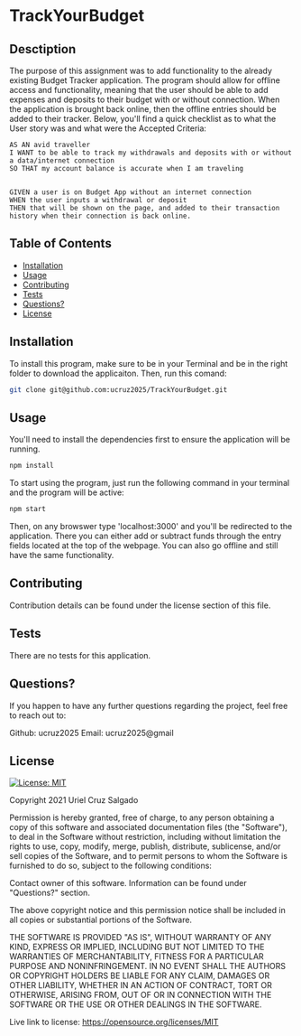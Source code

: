 # TrackYourBudget

## Desctiption
The purpose of this assignment was to add functionality to the already existing Budget Tracker application. The program should allow for offline access and functionality, meaning that the user should be able to add expenses and deposits to their budget with or without connection. When the application is brought back online, then the offline entries should be added to their tracker. Below, you'll find a quick checklist as to what the User story was and what were the Accepted Criteria:

```
AS AN avid traveller
I WANT to be able to track my withdrawals and deposits with or without a data/internet connection
SO THAT my account balance is accurate when I am traveling


GIVEN a user is on Budget App without an internet connection
WHEN the user inputs a withdrawal or deposit
THEN that will be shown on the page, and added to their transaction history when their connection is back online.
```

## Table of Contents

* [Installation](#installation)
* [Usage](#usage)
* [Contributing](#contributing)
* [Tests](#tests)
* [Questions?](#questions?)
* [License](#license)

## Installation
To install this program, make sure to be in your Terminal and be in the right folder to download the applicaiton. Then, run this comand:
```bash
git clone git@github.com:ucruz2025/TrackYourBudget.git
```

## Usage
You'll need to install the dependencies first to ensure the application will be running.
```bash
npm install
```

To start using the program, just run the following command in your terminal and the program will be active:
```bash
npm start
```

Then, on any browswer type 'localhost:3000' and you'll be redirected to the application. There you can either add or subtract funds through the entry fields located at the top of the webpage. You can also go offline and still have the same functionality.

## Contributing
Contribution details can be found under the license section of this file.

## Tests
There are no tests for this application.

## Questions?
If you happen to have any further questions regarding the project, feel free to reach out to:

Github: ucruz2025
Email: ucruz2025@gmail

## License

[![License: MIT](https://img.shields.io/badge/License-MIT-yellow.svg)](https://opensource.org/licenses/MIT)
  
Copyright 2021 Uriel Cruz Salgado

  Permission is hereby granted, free of charge, to any person obtaining a copy 
  of this software and associated documentation files (the "Software"), to deal 
  in the Software without restriction, including without limitation the rights 
  to use, copy, modify, merge, publish, distribute, sublicense, and/or sell 
  copies of the Software, and to permit persons to whom the Software is furnished 
  to do so, subject to the following conditions:

  Contact owner of this software. Information can be found under "Questions?" section.
      
  The above copyright notice and this permission notice shall be included in 
  all copies or substantial portions of the Software.
      
  THE SOFTWARE IS PROVIDED "AS IS", WITHOUT WARRANTY OF ANY KIND, 
  EXPRESS OR IMPLIED, INCLUDING BUT NOT LIMITED TO THE WARRANTIES OF MERCHANTABILITY, 
  FITNESS FOR A PARTICULAR PURPOSE AND NONINFRINGEMENT. IN NO EVENT SHALL THE 
  AUTHORS OR COPYRIGHT HOLDERS BE LIABLE FOR ANY CLAIM, DAMAGES OR OTHER LIABILITY, 
  WHETHER IN AN ACTION OF CONTRACT, TORT OR OTHERWISE, ARISING FROM, OUT OF OR IN 
  CONNECTION WITH THE SOFTWARE OR THE USE OR OTHER DEALINGS IN THE SOFTWARE.
      
  Live link to license: https://opensource.org/licenses/MIT
